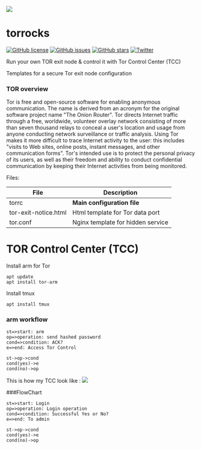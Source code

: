 ![](https://2019.www.torproject.org/images/tor-logo.png)
# torrocks 
[![GitHub license](https://img.shields.io/github/license/okno/torrocks.svg)](https://github.com/okno/torrocks/blob/master/LICENSE)      [![GitHub issues](https://img.shields.io/github/issues/okno/torrocks.svg)](https://github.com/okno/torrocks/issues) [![GitHub stars](https://img.shields.io/github/stars/okno/torrocks.svg)](https://github.com/okno/torrocks/stargazers) [![Twitter](https://img.shields.io/twitter/url/https/github.com/okno/torrocks.svg?style=social)](https://twitter.com/intent/tweet?text=Wow:&url=https%3A%2F%2Fgithub.com%2Fokno%2Ftorrocks)


Run your own TOR exit node & control it with Tor Control Center (TCC)

Templates for a secure Tor exit node configuration

### TOR overview
Tor is free and open-source software for enabling anonymous communication. The name is derived from an acronym for the original software project name "The Onion Router". Tor directs Internet traffic through a free, worldwide, volunteer overlay network consisting of more than seven thousand relays to conceal a user's location and usage from anyone conducting network surveillance or traffic analysis. Using Tor makes it more difficult to trace Internet activity to the user: this includes "visits to Web sites, online posts, instant messages, and other communication forms". Tor's intended use is to protect the personal privacy of its users, as well as their freedom and ability to conduct confidential communication by keeping their Internet activities from being monitored. 

Files: 

File  | Description
------------- | -------------
torrc  | **Main configuration file**
tor-exit-notice.html | Html template for Tor data port
tor.conf | Nginx template for hidden service

# TOR Control Center (TCC)

Install arm for Tor

    apt update
    apt install tor-arm
    
Install tmux 

    apt install tmux 
    
### arm workflow

```flow
st=>start: arm
op=>operation: send hashed password
cond=>condition: ACK?
e=>end: Access Tor Control

st->op->cond
cond(yes)->e
cond(no)->op
```

This is how my TCC look like : 
![](https://raw.githubusercontent.com/okno/torrocks/master/torrocks.png)

###FlowChart

```flow
st=>start: Login
op=>operation: Login operation
cond=>condition: Successful Yes or No?
e=>end: To admin

st->op->cond
cond(yes)->e
cond(no)->op
```

